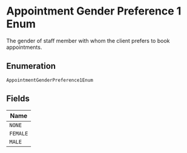 
# Appointment Gender Preference 1 Enum

The gender of staff member with whom the client prefers to book appointments.

## Enumeration

`AppointmentGenderPreference1Enum`

## Fields

| Name |
|  --- |
| `NONE` |
| `FEMALE` |
| `MALE` |

